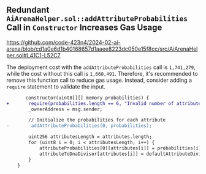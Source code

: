 ## Redundant `AiArenaHelper.sol::addAttributeProbabilities` Call in `Constructor` Increases Gas Usage

https://github.com/code-423n4/2024-02-ai-arena/blob/cd1a0e6d1b40168657d1aaee8223dc050e15f8cc/src/AiArenaHelper.sol#L41C1-L52C7

The deployment cost with the `addAttributeProbabilities` call is `1,741,279`, while the cost without this call is `1,660,491`. Therefore, it's recommended to remove this function call to reduce gas usage. Instead, consider adding a `require` statement to validate the input.

```diff
       constructor(uint8[][] memory probabilities) {
+       require(probabilities.length == 6, "Invalid number of attribute arrays");
        _ownerAddress = msg.sender;

        // Initialize the probabilities for each attribute
-        addAttributeProbabilities(0, probabilities); 

        uint256 attributesLength = attributes.length;
        for (uint8 i = 0; i < attributesLength; i++) {
            attributeProbabilities[0][attributes[i]] = probabilities[i];
            attributeToDnaDivisor[attributes[i]] = defaultAttributeDivisor[i];
        }
    }
```
